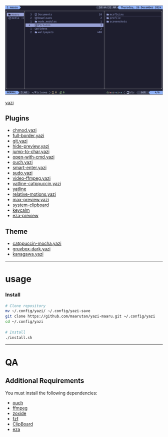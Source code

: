 <!-- ██████╗ ███████╗ █████╗ ██████╗ ███╗   ███╗███████╗   ███╗   ███╗██████╗ -->
<!-- ██╔══██╗██╔════╝██╔══██╗██╔══██╗████╗ ████║██╔════╝   ████╗ ████║██╔══██╗ -->
<!-- ██████╔╝█████╗  ███████║██║  ██║██╔████╔██║█████╗     ██╔████╔██║██║  ██║ -->
<!-- ██╔══██╗██╔══╝  ██╔══██║██║  ██║██║╚██╔╝██║██╔══╝     ██║╚██╔╝██║██║  ██║ -->
<!-- ██║  ██║███████╗██║  ██║██████╔╝██║ ╚═╝ ██║███████╗██╗██║ ╚═╝ ██║██████╔╝ -->
<!-- ╚═╝  ╚═╝╚══════╝╚═╝  ╚═╝╚═════╝ ╚═╝     ╚═╝╚══════╝╚═╝╚═╝     ╚═╝╚═════╝ -->

![yazi](./.github/yazi.png)

[yazi](https://github.com/sxyazi/yazi)

## Plugins

- [chmod.yazi](https://github.com/dangooddd/yazi-plugins/tree/main/chmod.yazi)
- [full-border.yazi](https://github.com/dangooddd/yazi-plugins/tree/main/full-border.yazi)
- [git.yazi](https://github.com/yazi-rs/plugins/tree/main/git.yazi)
- [hide-preview.yazi](https://github.com/dangooddd/yazi-plugins/tree/main/hide-preview.yazi)
- [jump-to-char.yazi](https://github.com/yazi-rs/plugins/tree/main/jump-to-char.yazi)
- [open-with-cmd.yazi](https://github.com/Ape/open-with-cmd.yazi)
- [ouch.yazi](https://github.com/ndtoan96/ouch.yazi)
- [smart-enter.yazi](https://github.com/yazi-rs/plugins/tree/main/smart-enter.yazi)
- [sudo.yazi](https://github.com/TD-Sky/sudo.yazi)
- [video-ffmpeg.yazi](https://github.com/Tyarel8/video-ffmpeg.yazi)
- [yatline-catppuccin.yazi](https://github.com/imsi32/yatline-catppuccin.yazi)
- [yatline](https://github.com/imsi32/yatline.yazi)
- [relative-motions.yazi](https://github.com/dedukun/relative-motions.yazi)
- [max-preview.yazi](https://github.com/yazi-rs/plugins/tree/main/max-preview.yazi)
- [system-clipboard](https://github.com/orhnk/system-clipboard.yazi)
- [keycalm](https://github.com/maarutan/keycalm.yazi)
- [eza-preview](https://github.com/ahkohd/eza-preview.yazi)

## Theme

- [catppuccin-mocha.yazi](https://github.com/catppuccin/yazi.yazi)
- [gruvbox-dark.yazi](https://github.com/bennyyip/gruvbox-dark.yazi)
- [kanagawa.yazi](https://github.com/bennyyip/dangooddd/kanagawa.yazi)

---

# usage

### Install

```bash
# Clone repository
mv ~/.config/yazi/ ~/.config/yazi-save
git clone https://github.com/maarutan/yazi-maaru.git ~/.config/yazi
cd ~/.config/yazi

# Install
./install.sh
```

---

# QA

## Additional Requirements

You must install the following dependencies:

- [ouch](https://github.com/ouch-org/ouch)
- [ffmpeg](https://ffmpeg.org)
- [zoxide](https://github.com/ajeetdsouza/zoxide)
- [fzf](https://github.com/junegunn/fzf)
- [ClipBoard](https://github.com/Slackadays/ClipBoard)
- [eza](https://github.com/eza-community)
